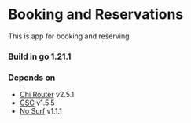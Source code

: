# Booking and Reservations

This is app for booking and reserving

### Build in go 1.21.1

### Depends on

- [Chi Router](https://github.com/alexedwards/scs/v2) v2.5.1
- [CSC](https://github.com/go-chi/chi) v1.5.5
- [No Surf](https://github.com/justinas/nosurf) v1.1.1
  